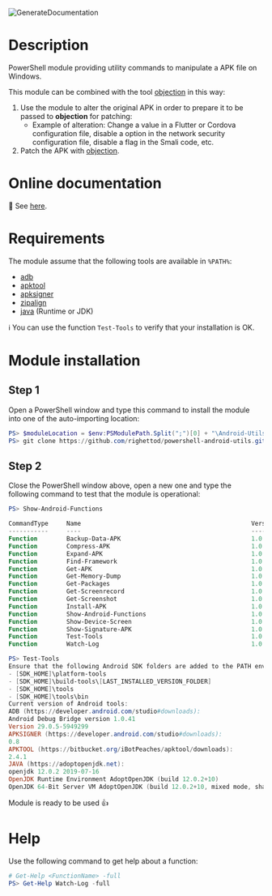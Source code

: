 ![GenerateDocumentation](https://github.com/righettod/powershell-android-utils/workflows/GenerateDocumentation/badge.svg?branch=master)

# Description

PowerShell module providing utility commands to manipulate a APK file on Windows.

This module can be combined with the tool [objection](https://github.com/sensepost/objection) in this way:

1. Use the module to alter the original APK in order to prepare it to be passed to **objection** for patching:
	* Example of alteration: Change a value in a Flutter or Cordova configuration file, disable a option in the network security configuration file, disable a flag in the Smali code, etc.
2. Patch the APK with [objection](https://github.com/sensepost/objection/wiki/Patching-Android-Applications).

# Online documentation

:book: See [here](https://righettod.github.io/powershell-android-utils/).

# Requirements

The module assume that the following tools are available in `%PATH%`:

* [adb](https://developer.android.com/studio/command-line/adb)
* [apktool](https://ibotpeaches.github.io/Apktool/)
* [apksigner](https://developer.android.com/studio/command-line/apksigner)
* [zipalign](https://developer.android.com/studio/command-line/zipalign)
* [java](https://adoptopenjdk.net) (Runtime or JDK)

:information_source: You can use the function `Test-Tools` to verify that your installation is OK.

# Module installation

## Step 1

Open a PowerShell window and type this command to install the module into one of the auto-importing location:

```powershell
PS> $moduleLocation = $env:PSModulePath.Split(";")[0] + "\Android-Utils"
PS> git clone https://github.com/righettod/powershell-android-utils.git $moduleLocation
```

## Step 2

Close the PowerShell window above, open a new one and type the following command to test that the module is operational:

```powershell
PS> Show-Android-Functions

CommandType     Name                                               Version    Source
-----------     ----                                               -------    ------
Function        Backup-Data-APK                                    1.0        Android-Utils
Function        Compress-APK                                       1.0        Android-Utils
Function        Expand-APK                                         1.0        Android-Utils
Function        Find-Framework                                     1.0        Android-Utils
Function        Get-APK                                            1.0        Android-Utils
Function        Get-Memory-Dump                                    1.0        Android-Utils
Function        Get-Packages                                       1.0        Android-Utils
Function        Get-Screenrecord                                   1.0        Android-Utils
Function        Get-Screenshot                                     1.0        Android-Utils
Function        Install-APK                                        1.0        Android-Utils
Function        Show-Android-Functions                             1.0        Android-Utils
Function        Show-Device-Screen                                 1.0        Android-Utils
Function        Show-Signature-APK                                 1.0        Android-Utils
Function        Test-Tools                                         1.0        Android-Utils
Function        Watch-Log                                          1.0        Android-Utils

PS> Test-Tools
Ensure that the following Android SDK folders are added to the PATH environment variable:
- [SDK_HOME]\platform-tools
- [SDK_HOME]\build-tools\[LAST_INSTALLED_VERSION_FOLDER]
- [SDK_HOME]\tools
- [SDK_HOME]\tools\bin
Current version of Android tools:
ADB (https://developer.android.com/studio#downloads):
Android Debug Bridge version 1.0.41
Version 29.0.5-5949299
APKSIGNER (https://developer.android.com/studio#downloads):
0.8
APKTOOL (https://bitbucket.org/iBotPeaches/apktool/downloads):
2.4.1
JAVA (https://adoptopenjdk.net):
openjdk 12.0.2 2019-07-16
OpenJDK Runtime Environment AdoptOpenJDK (build 12.0.2+10)
OpenJDK 64-Bit Server VM AdoptOpenJDK (build 12.0.2+10, mixed mode, sharing)
```

Module is ready to be used :thumbsup: 

# Help

Use the following command to get help about a function:

```powershell
# Get-Help <FunctionName> -full
PS> Get-Help Watch-Log -full
```
